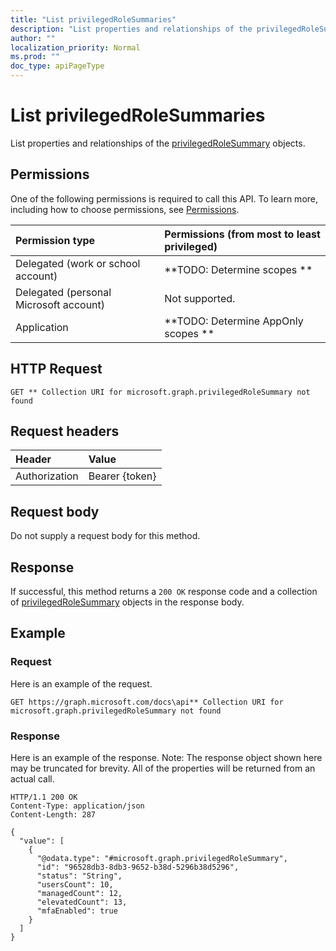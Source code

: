 ```yaml
---
title: "List privilegedRoleSummaries"
description: "List properties and relationships of the privilegedRoleSummary objects."
author: ""
localization_priority: Normal
ms.prod: ""
doc_type: apiPageType
---
```


# List privilegedRoleSummaries

List properties and relationships of the [privilegedRoleSummary](../resources/privilegedrolesummary.md) objects.

## Permissions
One of the following permissions is required to call this API. To learn more, including how to choose permissions, see [Permissions](/concepts/permissions-reference.md).

|Permission type|Permissions (from most to least privileged)|
|:---|:---|
|Delegated (work or school account)|**TODO: Determine scopes **|
|Delegated (personal Microsoft account)|Not supported.|
|Application|**TODO: Determine AppOnly scopes **|

## HTTP Request
<!-- {
  "blockType": "ignored"
}
-->
``` http
GET ** Collection URI for microsoft.graph.privilegedRoleSummary not found
```

## Request headers
|Header|Value|
|:---|:---|
|Authorization|Bearer {token}|

## Request body
Do not supply a request body for this method.

## Response
If successful, this method returns a `200 OK` response code and a collection of [privilegedRoleSummary](../resources/privilegedrolesummary.md) objects in the response body.

## Example

### Request
Here is an example of the request.
<!-- {
  "blockType": "request",
  "name": "get_privilegedrolesummary"
}
-->
``` http
GET https://graph.microsoft.com/docs\api** Collection URI for microsoft.graph.privilegedRoleSummary not found
```

### Response
Here is an example of the response. Note: The response object shown here may be truncated for brevity. All of the properties will be returned from an actual call.
<!-- {
  "blockType": "response",
  "truncated": true,
  "@odata.type": "collection(microsoft.graph.privilegedrolesummary)"
}
-->
``` http
HTTP/1.1 200 OK
Content-Type: application/json
Content-Length: 287

{
  "value": [
    {
      "@odata.type": "#microsoft.graph.privilegedRoleSummary",
      "id": "96528db3-8db3-9652-b38d-5296b38d5296",
      "status": "String",
      "usersCount": 10,
      "managedCount": 12,
      "elevatedCount": 13,
      "mfaEnabled": true
    }
  ]
}
```

